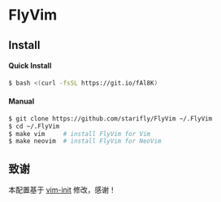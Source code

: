 # FlyVim

## Install

#### Quick Install

```bash
$ bash <(curl -fsSL https://git.io/fAl8K)
```
#### Manual

```bash
$ git clone https://github.com/starifly/FlyVim ~/.FlyVim
$ cd ~/.FlyVim
$ make vim     # install FlyVim for Vim
$ make neovim  # install FlyVim for NeoVim
```

## 致谢

本配置基于 [vim-init](https://github.com/skywind3000/vim-init) 修改，感谢！
